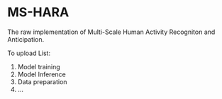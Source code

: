 # MS-HARA

The raw implementation of Multi-Scale Human Activity Recogniton and Anticipation.

To upload List:
1. Model training 
2. Model Inference
3. Data preparation
4. ...
